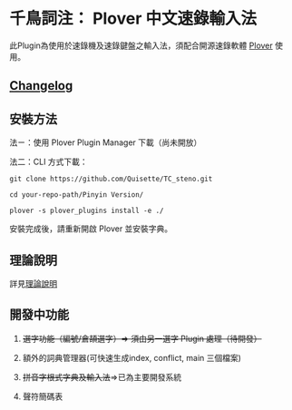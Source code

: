 # 千鳥詞注： Plover 中文速錄輸入法

此Plugin為使用於速錄機及速錄鍵盤之輸入法，須配合開源速錄軟體 [Plover](https://github.com/openstenoproject/plover) 使用。

## [Changelog](https://github.com/Quisette/TC_steno/blob/master/Changelog.md)

## 安裝方法

法ㄧ：使用 Plover Plugin Manager 下載（尚未開放）

法二：CLI 方式下載：

`git clone https://github.com/Quisette/TC_steno.git `

`cd your-repo-path/Pinyin Version/` 

`plover -s plover_plugins install -e ./ `

安裝完成後，請重新開啟 Plover 並安裝字典。

## 理論說明

詳見[理論說明](https://github.com/Quisette/TC_steno/blob/master/Theory%20Introduction.md)

## 開發中功能

1. ~~選字功能（編號/倉頡選字）=> 須由另一選字 Plugin 處理（待開發）~~

2. 額外的詞典管理器(可快速生成index, conflict, main 三個檔案)

3. ~~拼音字根式字典及輸入法~~=>已為主要開發系統

4. 聲符簡碼表


